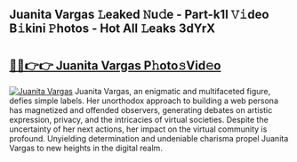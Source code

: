 ## Juanita Vargas 𝙻eaked 𝙽u𝚍e - Part-k1l 𝚅𝚒deo B𝚒kini 𝙿hotos - Hot All 𝙻eaks 3dYrX

# <h2><a href="http://ld3l6mk.urlbe.top/?page=Juanita+Vargas">🔗🔗👉👉 Juanita Vargas P𝚑oto𝚜Vid𝚎o</a></h2>

[![Juanita Vargas](https://i.imgur.com/eBuTRDB.gif)](http://ld3l6mk.urlbe.top/?page=Juanita+Vargas)
Juanita Vargas, an enigmatic and multifaceted figure, defies simple labels. Her unorthodox approach to building a web persona has magnetized and offended observers, generating debates on artistic expression, privacy, and the intricacies of virtual societies. Despite the uncertainty of her next actions, her impact on the virtual community is profound. Unyielding determination and undeniable charisma propel Juanita Vargas to new heights in the digital realm.
